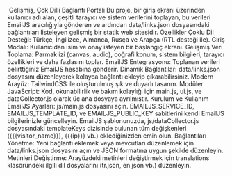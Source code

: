 ​<!-- README.md -->
​Gelişmiş, Çok Dilli Bağlantı Portalı
​Bu proje, bir giriş ekranı üzerinden kullanıcı adı alan, çeşitli tarayıcı ve sistem verilerini toplayan, bu verileri EmailJS aracılığıyla gönderen ve ardından data/links.json dosyasındaki bağlantıları listeleyen gelişmiş bir statik web sitesidir.
​Özellikler
​Çoklu Dil Desteği: Türkçe, İngilizce, Almanca, Rusça ve Arapça (RTL desteği ile).
​Giriş Modalı: Kullanıcıdan isim ve onay isteyen bir başlangıç ekranı.
​Gelişmiş Veri Toplama: Parmak izi (canvas, audio), coğrafi konum, sistem bilgileri, tarayıcı özellikleri ve daha fazlasını toplar.
​EmailJS Entegrasyonu: Toplanan verileri belirttiğiniz EmailJS hesabına gönderir.
​Dinamik Bağlantılar: data/links.json dosyasını düzenleyerek kolayca bağlantı ekleyip çıkarabilirsiniz.
​Modern Arayüz: TailwindCSS ile oluşturulmuş şık ve duyarlı tasarım.
​Modüler JavaScript: Kod, okunabilirlik ve bakım kolaylığı için main.js, ui.js, ve dataCollector.js olarak üç ana dosyaya ayrılmıştır.
​Kurulum ve Kullanım
​EmailJS Ayarları:
​js/main.js dosyasını açın.
​EMAILJS_SERVICE_ID, EMAILJS_TEMPLATE_ID, ve EMAILJS_PUBLIC_KEY sabitlerini kendi EmailJS bilgilerinizle güncelleyin.
​EmailJS şablonunuzda, js/dataCollector.js dosyasındaki templateKeys dizisinde bulunan tüm değişkenleri ({{{visitor_name}}}, {{{ip}}} vb.) eklediğinizden emin olun.
​Bağlantıları Yönetme:
​Yeni bağlantı eklemek veya mevcutları düzenlemek için data/links.json dosyasını açın ve JSON formatına uygun şekilde düzenleyin.
​Metinleri Değiştirme:
​Arayüzdeki metinleri değiştirmek için translations klasöründeki ilgili dil dosyalarını (tr.json, en.json vb.) düzenleyin.
